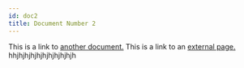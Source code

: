 ```yaml
---
id: doc2
title: Document Number 2
---
```


This is a link to [another document.](doc3.md) This is a link to an [external page.](http://www.example.com/)
hhjhjhjhjhjhjhjhjhjhjh